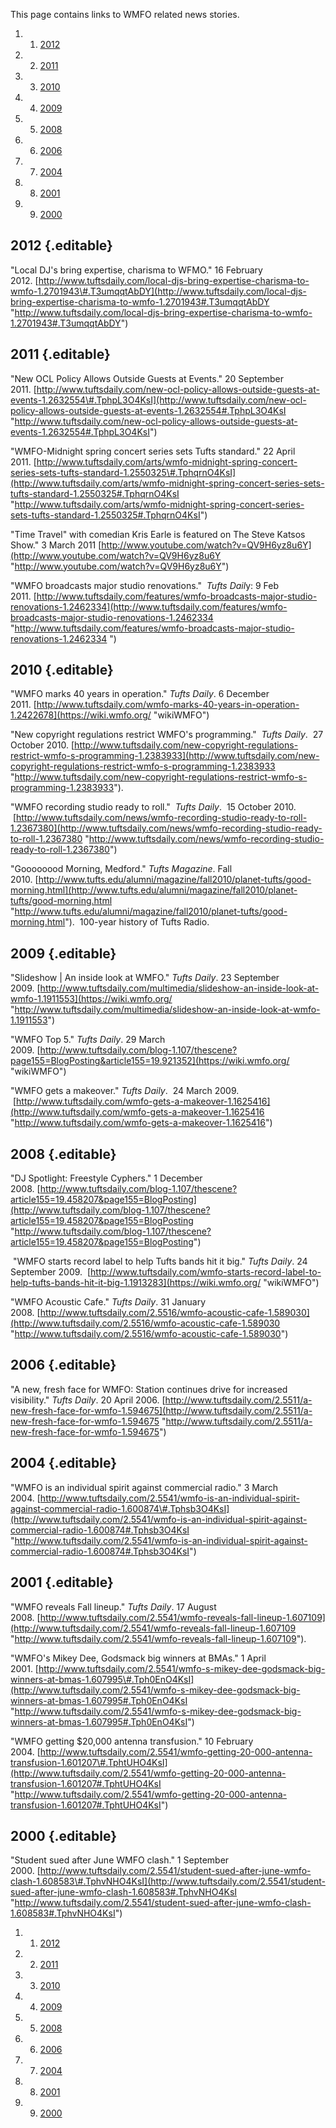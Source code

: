 This page contains links to WMFO related news stories.

1.  1. [2012](https://wiki.wmfo.org/About_WMFO/In_The_News#2012)
2.  2. [2011](https://wiki.wmfo.org/About_WMFO/In_The_News#2011)
3.  3. [2010](https://wiki.wmfo.org/About_WMFO/In_The_News#2010)
4.  4. [2009](https://wiki.wmfo.org/About_WMFO/In_The_News#2009)
5.  5. [2008](https://wiki.wmfo.org/About_WMFO/In_The_News#2008)
6.  6. [2006](https://wiki.wmfo.org/About_WMFO/In_The_News#2006)
7.  7. [2004](https://wiki.wmfo.org/About_WMFO/In_The_News#2004)
8.  8. [2001](https://wiki.wmfo.org/About_WMFO/In_The_News#2001)
9.  9. [2000](https://wiki.wmfo.org/About_WMFO/In_The_News#2000)

2012 {.editable}
----

"Local DJ's bring expertise, charisma to WFMO." 16 February
2012. [http://www.tuftsdaily.com/local-djs-bring-expertise-charisma-to-wmfo-1.2701943\#.T3umqqtAbDY](http://www.tuftsdaily.com/local-djs-bring-expertise-charisma-to-wmfo-1.2701943#.T3umqqtAbDY "http://www.tuftsdaily.com/local-djs-bring-expertise-charisma-to-wmfo-1.2701943#.T3umqqtAbDY")

2011 {.editable}
----

"New OCL Policy Allows Outside Guests at Events." 20 September
2011. [http://www.tuftsdaily.com/new-ocl-policy-allows-outside-guests-at-events-1.2632554\#.TphpL3O4KsI](http://www.tuftsdaily.com/new-ocl-policy-allows-outside-guests-at-events-1.2632554#.TphpL3O4KsI "http://www.tuftsdaily.com/new-ocl-policy-allows-outside-guests-at-events-1.2632554#.TphpL3O4KsI")

"WMFO-Midnight spring concert series sets Tufts standard." 22 April
2011. [http://www.tuftsdaily.com/arts/wmfo-midnight-spring-concert-series-sets-tufts-standard-1.2550325\#.TphqrnO4KsI](http://www.tuftsdaily.com/arts/wmfo-midnight-spring-concert-series-sets-tufts-standard-1.2550325#.TphqrnO4KsI "http://www.tuftsdaily.com/arts/wmfo-midnight-spring-concert-series-sets-tufts-standard-1.2550325#.TphqrnO4KsI")

"Time Travel" with comedian Kris Earle is featured on The Steve Katsos
Show." 3 March
2011 [http://www.youtube.com/watch?v=QV9H6yz8u6Y](http://www.youtube.com/watch?v=QV9H6yz8u6Y "http://www.youtube.com/watch?v=QV9H6yz8u6Y")

"WMFO broadcasts major studio renovations."  *Tufts Dail*y: 9 Feb
2011. [http://www.tuftsdaily.com/features/wmfo-broadcasts-major-studio-renovations-1.2462334](http://www.tuftsdaily.com/features/wmfo-broadcasts-major-studio-renovations-1.2462334 "http://www.tuftsdaily.com/features/wmfo-broadcasts-major-studio-renovations-1.2462334 ")

2010 {.editable}
----

"WMFO marks 40 years in operation." *Tufts Daily*. 6 December
2011. [http://www.tuftsdaily.com/wmfo-marks-40-years-in-operation-1.2422678](https://wiki.wmfo.org/ "wikiWMFO")

"New copyright regulations restrict WMFO's programming."  *Tufts Daily*.
 27 October
2010. [http://www.tuftsdaily.com/new-copyright-regulations-restrict-wmfo-s-programming-1.2383933](http://www.tuftsdaily.com/new-copyright-regulations-restrict-wmfo-s-programming-1.2383933 "http://www.tuftsdaily.com/new-copyright-regulations-restrict-wmfo-s-programming-1.2383933").

"WMFO recording studio ready to roll."  *Tufts Daily*.  15 October 2010.
 [http://www.tuftsdaily.com/news/wmfo-recording-studio-ready-to-roll-1.2367380](http://www.tuftsdaily.com/news/wmfo-recording-studio-ready-to-roll-1.2367380 "http://www.tuftsdaily.com/news/wmfo-recording-studio-ready-to-roll-1.2367380")

"Goooooood Morning, Medford." *Tufts Magazine*. Fall
2010. [http://www.tufts.edu/alumni/magazine/fall2010/planet-tufts/good-morning.html](http://www.tufts.edu/alumni/magazine/fall2010/planet-tufts/good-morning.html "http://www.tufts.edu/alumni/magazine/fall2010/planet-tufts/good-morning.html").
 100-year history of Tufts Radio.

2009 {.editable}
----

"Slideshow | An inside look at WMFO." *Tufts Daily*. 23 September
2009. [http://www.tuftsdaily.com/multimedia/slideshow-an-inside-look-at-wmfo-1.1911553](https://wiki.wmfo.org/ "http://www.tuftsdaily.com/multimedia/slideshow-an-inside-look-at-wmfo-1.1911553")

"WMFO Top 5." *Tufts Daily*. 29 March
2009. [http://www.tuftsdaily.com/blog-1.107/thescene?page155=BlogPosting&article155=19.921352](https://wiki.wmfo.org/ "wikiWMFO")

"WMFO gets a makeover." *Tufts Daily*.  24 March 2009.
 [http://www.tuftsdaily.com/wmfo-gets-a-makeover-1.1625416](http://www.tuftsdaily.com/wmfo-gets-a-makeover-1.1625416 "http://www.tuftsdaily.com/wmfo-gets-a-makeover-1.1625416")

2008 {.editable}
----

"DJ Spotlight: Freestyle Cyphers." 1 December
2008. [http://www.tuftsdaily.com/blog-1.107/thescene?article155=19.458207&page155=BlogPosting](http://www.tuftsdaily.com/blog-1.107/thescene?article155=19.458207&page155=BlogPosting "http://www.tuftsdaily.com/blog-1.107/thescene?article155=19.458207&page155=BlogPosting")

 "WMFO starts record label to help Tufts bands hit it big." *Tufts
Daily*. 24 September 2009.
 [http://www.tuftsdaily.com/wmfo-starts-record-label-to-help-tufts-bands-hit-it-big-1.1913283](https://wiki.wmfo.org/ "wikiWMFO")

"WMFO Acoustic Cafe." *Tufts Daily*. 31 January
2008. [http://www.tuftsdaily.com/2.5516/wmfo-acoustic-cafe-1.589030](http://www.tuftsdaily.com/2.5516/wmfo-acoustic-cafe-1.589030 "http://www.tuftsdaily.com/2.5516/wmfo-acoustic-cafe-1.589030")

2006 {.editable}
----

"A new, fresh face for WMFO: Station continues drive for increased
visibility." *Tufts Daily*. 20 April
2006. [http://www.tuftsdaily.com/2.5511/a-new-fresh-face-for-wmfo-1.594675](http://www.tuftsdaily.com/2.5511/a-new-fresh-face-for-wmfo-1.594675 "http://www.tuftsdaily.com/2.5511/a-new-fresh-face-for-wmfo-1.594675")

2004 {.editable}
----

"WMFO is an individual spirit against commercial radio." 3 March
2004. [http://www.tuftsdaily.com/2.5541/wmfo-is-an-individual-spirit-against-commercial-radio-1.600874\#.Tphsb3O4KsI](http://www.tuftsdaily.com/2.5541/wmfo-is-an-individual-spirit-against-commercial-radio-1.600874#.Tphsb3O4KsI "http://www.tuftsdaily.com/2.5541/wmfo-is-an-individual-spirit-against-commercial-radio-1.600874#.Tphsb3O4KsI")

2001 {.editable}
----

"WMFO reveals Fall lineup." *Tufts Daily*. 17 August
2008. [http://www.tuftsdaily.com/2.5541/wmfo-reveals-fall-lineup-1.607109](http://www.tuftsdaily.com/2.5541/wmfo-reveals-fall-lineup-1.607109 "http://www.tuftsdaily.com/2.5541/wmfo-reveals-fall-lineup-1.607109").

"WMFO's Mikey Dee, Godsmack big winners at BMAs." 1 April
2001. [http://www.tuftsdaily.com/2.5541/wmfo-s-mikey-dee-godsmack-big-winners-at-bmas-1.607995\#.Tph0EnO4KsI](http://www.tuftsdaily.com/2.5541/wmfo-s-mikey-dee-godsmack-big-winners-at-bmas-1.607995#.Tph0EnO4KsI "http://www.tuftsdaily.com/2.5541/wmfo-s-mikey-dee-godsmack-big-winners-at-bmas-1.607995#.Tph0EnO4KsI")

"WMFO getting \$20,000 antenna transfusion." 10 February
2004. [http://www.tuftsdaily.com/2.5541/wmfo-getting-20-000-antenna-transfusion-1.601207\#.TphtUHO4KsI](http://www.tuftsdaily.com/2.5541/wmfo-getting-20-000-antenna-transfusion-1.601207#.TphtUHO4KsI "http://www.tuftsdaily.com/2.5541/wmfo-getting-20-000-antenna-transfusion-1.601207#.TphtUHO4KsI")

2000 {.editable}
----

"Student sued after June WMFO clash." 1 September
2000. [http://www.tuftsdaily.com/2.5541/student-sued-after-june-wmfo-clash-1.608583\#.TphvNHO4KsI](http://www.tuftsdaily.com/2.5541/student-sued-after-june-wmfo-clash-1.608583#.TphvNHO4KsI "http://www.tuftsdaily.com/2.5541/student-sued-after-june-wmfo-clash-1.608583#.TphvNHO4KsI")

1.  1. [2012](#2012)
2.  2. [2011](#2011)
3.  3. [2010](#2010)
4.  4. [2009](#2009)
5.  5. [2008](#2008)
6.  6. [2006](#2006)
7.  7. [2004](#2004)
8.  8. [2001](#2001)
9.  9. [2000](#2000)


